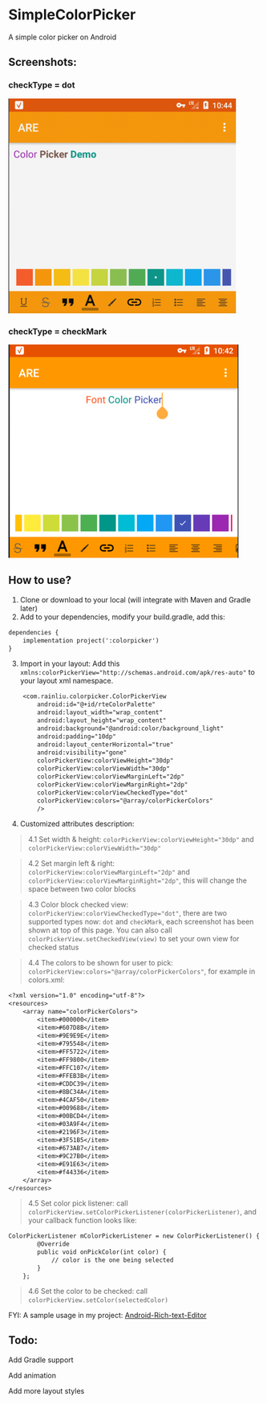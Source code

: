 # SimpleColorPicker
A simple color picker on Android

## Screenshots:
### checkType = dot
 ![image](https://github.com/chinalwb/SimpleColorPicker/blob/master/demo/demo_dot.png?raw=true)
 
### checkType = checkMark
 ![image](https://github.com/chinalwb/SimpleColorPicker/blob/master/demo/demo_checkmark.png?raw=true)
 
## How to use?
1. Clone or download to your local (will integrate with Maven and Gradle later)
2. Add to your dependencies, modify your build.gradle, add this:
```
dependencies {
    implementation project(':colorpicker')
}
```
3. Import in your layout:
Add this `xmlns:colorPickerView="http://schemas.android.com/apk/res-auto"` to your layout xml namespace.

```
    <com.rainliu.colorpicker.ColorPickerView
        android:id="@+id/rteColorPalette"
        android:layout_width="wrap_content"
        android:layout_height="wrap_content"
        android:background="@android:color/background_light"
        android:padding="10dp"
        android:layout_centerHorizontal="true"
        android:visibility="gone"
        colorPickerView:colorViewHeight="30dp"
        colorPickerView:colorViewWidth="30dp"
        colorPickerView:colorViewMarginLeft="2dp"
        colorPickerView:colorViewMarginRight="2dp"
        colorPickerView:colorViewCheckedType="dot"
        colorPickerView:colors="@array/colorPickerColors"
        />
```
4. Customized attributes description:

> 4.1  Set width & height: `colorPickerView:colorViewHeight="30dp"` and `colorPickerView:colorViewWidth="30dp"`

> 4.2  Set margin left & right: `colorPickerView:colorViewMarginLeft="2dp"` and `colorPickerView:colorViewMarginRight="2dp"`, this will change the space between two color blocks

> 4.3  Color block checked view: `colorPickerView:colorViewCheckedType="dot"`, there are two supported types now: `dot` and `checkMark`, each screenshot has been shown at top of this page. You can also call `colorPickerView.setCheckedView(view)` to set your own view for checked status

> 4.4  The colors to be shown for user to pick: `colorPickerView:colors="@array/colorPickerColors"`, for example in colors.xml:
```
<?xml version="1.0" encoding="utf-8"?>
<resources>
    <array name="colorPickerColors">
        <item>#000000</item>
        <item>#607D8B</item>
        <item>#9E9E9E</item>
        <item>#795548</item>
        <item>#FF5722</item>
        <item>#FF9800</item>
        <item>#FFC107</item>
        <item>#FFEB3B</item>
        <item>#CDDC39</item>
        <item>#8BC34A</item>
        <item>#4CAF50</item>
        <item>#009688</item>
        <item>#00BCD4</item>
        <item>#03A9F4</item>
        <item>#2196F3</item>
        <item>#3F51B5</item>
        <item>#673AB7</item>
        <item>#9C27B0</item>
        <item>#E91E63</item>
        <item>#f44336</item>
    </array>
</resources>
```

> 4.5  Set color pick listener: call `colorPickerView.setColorPickerListener(colorPickerListener)`, and your callback function looks like: 
```
ColorPickerListener mColorPickerListener = new ColorPickerListener() {
		@Override
		public void onPickColor(int color) {
			// color is the one being selected
		}
	};
```

> 4.6  Set the color to be checked: call `colorPickerView.setColor(selectedColor)`

FYI: A sample usage in my project: [Android-Rich-text-Editor](https://github.com/chinalwb/Android-Rich-text-Editor)

Todo:
--------------
Add Gradle support

Add animation

Add more layout styles
